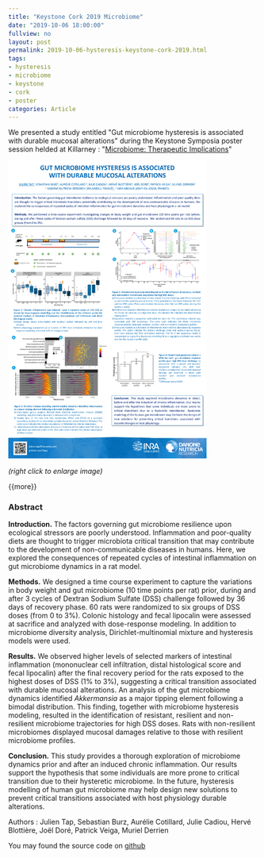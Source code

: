 ```yaml
---
title: "Keystone Cork 2019 Microbiome"
date: "2019-10-06 18:00:00"
fullview: no
layout: post
permalink: 2019-10-06-hysteresis-keystone-cork-2019.html
tags:
- hysteresis
- microbiome
- keystone
- cork
- poster
categories: Article
---
```


We presented a study entitled "Gut microbiome hysteresis is associated with durable mucosal alterations" during the Keystone Symposia poster session helded at Killarney : "[Microbiome: Therapeutic Implications](http://www.keystonesymposia.org/20T1)"

<img itemprop="image" src="../images/Poster_2019_Tap_Keystone_Cork.png" alt="Poster 2019 Keystone Cork Julien Tap" width="400"/>

*(right click to enlarge image)*

{{more}} 

### Abstract

**Introduction.** The factors governing gut microbiome resilience upon ecological stressors are poorly understood. Inflammation and poor-quality diets are thought to trigger microbiota critical transition that may contribute to the development of non-communicable diseases in humans. Here, we explored the consequences of repeated cycles of intestinal inflammation on gut microbiome dynamics in a rat model.

**Methods.** We designed a time course experiment to capture the variations in body weight and gut microbiome (10 time points per rat) prior, during and after 3 cycles of Dextran Sodium Sulfate (DSS) challenge followed by 36 days of recovery phase.  60 rats were randomized to six groups of DSS doses (from 0 to 3%). Colonic histology and fecal lipocalin were assessed at sacrifice and analyzed with dose-response modeling. In addition to microbiome diversity analysis, Dirichlet-multinomial mixture and hysteresis models were used.

**Results.** We observed higher levels of selected markers of intestinal inflammation (mononuclear cell infiltration, distal histological score and fecal lipocalin) after the final recovery period for the rats exposed to the highest doses of DSS (1% to 3%), suggesting a critical transition associated with durable mucosal alterations. An analysis of the gut microbiome dynamics identified *Akkermansia* as a major tipping element following a bimodal distribution. This finding, together with microbiome hysteresis modeling, resulted in the identification of resistant, resilient and non-resilient microbiome trajectories for high DSS doses. Rats with non-resilient microbiomes displayed mucosal damages relative to those with resilient microbiome profiles. 

**Conclusion.** This study provides a thorough exploration of microbiome dynamics prior and after an induced chronic inflammation. Our results support the hypothesis that some individuals are more prone to critical transition due to their hysteretic microbiome. In the future, hysteresis modelling of human gut microbiome may help design new solutions to prevent critical transitions associated with host physiology durable alterations.

Authors : Julien Tap, Sebastian Burz, Aurélie Cotillard, Julie Cadiou, Hervé Blottière, Joël Doré, Patrick Veiga, Muriel Derrien

You may found the source code on [github](https://github.com/tapj/richness)
